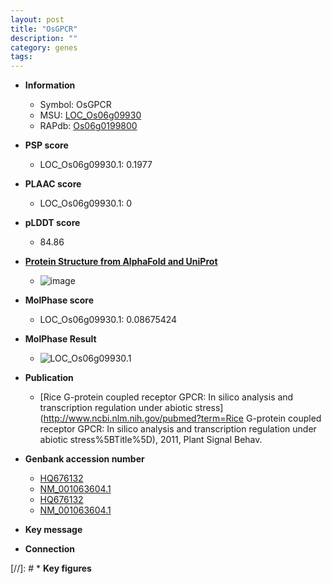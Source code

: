 ```yaml
---
layout: post
title: "OsGPCR"
description: ""
category: genes
tags: 
---
```


* **Information**  
    + Symbol: OsGPCR  
    + MSU: [LOC_Os06g09930](http://rice.plantbiology.msu.edu/cgi-bin/ORF_infopage.cgi?orf=LOC_Os06g09930)  
    + RAPdb: [Os06g0199800](http://rapdb.dna.affrc.go.jp/viewer/gbrowse_details/irgsp1?name=Os06g0199800)  

* **PSP score**  
    + LOC_Os06g09930.1: 0.1977 

* **PLAAC score**  
    + LOC_Os06g09930.1: 0 

* **pLDDT score**
    + 84.86

* **[Protein Structure from AlphaFold and UniProt](https://www.uniprot.org/uniprotkb/Q69K53/entry#structure)**
    + ![image](https://ricepsp.github.io/images/Q6/AF-Q69K53-F1.png)

* **MolPhase score**
    + LOC_Os06g09930.1: 0.08675424

* **MolPhase Result**
    + ![LOC_Os06g09930.1](https://304243504.github.io/Pictures/LOC_Os06g/LOC_Os06g09930.1.png)

* **Publication**  
    + [Rice G-protein coupled receptor GPCR: In silico analysis and transcription regulation under abiotic stress](http://www.ncbi.nlm.nih.gov/pubmed?term=Rice G-protein coupled receptor GPCR: In silico analysis and transcription regulation under abiotic stress%5BTitle%5D), 2011, Plant Signal Behav.

* **Genbank accession number**  
    + [HQ676132](http://www.ncbi.nlm.nih.gov/nuccore/HQ676132)
    + [NM_001063604.1](http://www.ncbi.nlm.nih.gov/nuccore/NM_001063604.1)
    + [HQ676132](http://www.ncbi.nlm.nih.gov/nuccore/HQ676132)
    + [NM_001063604.1](http://www.ncbi.nlm.nih.gov/nuccore/NM_001063604.1)

* **Key message**  

* **Connection**  

[//]: # * **Key figures**  


